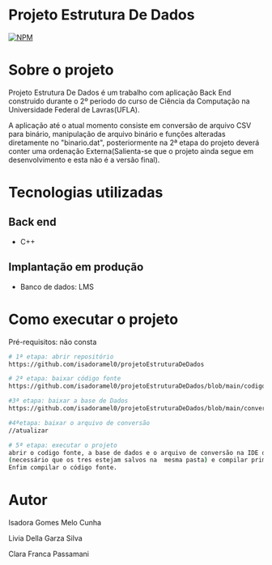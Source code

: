 # Projeto Estrutura De Dados 
[![NPM](https://img.shields.io/npm/l/react)](https://github.com/isadoramel0/projetoEstruturaDeDados/blob/main/LICENSE)

# Sobre o projeto

Projeto Estrutura De Dados é um trabalho com aplicação Back End construido durante o 2º periodo do curso de Ciência da Computação na Universidade Federal de Lavras(UFLA).

A aplicação até o atual momento consiste em conversão de arquivo CSV para binário, manipulação de arquivo binário e funções alteradas diretamente no "binario.dat", posteriormente na 2ª etapa do projeto deverá conter uma ordenação Externa(Salienta-se que o projeto ainda segue em desenvolvimento e esta não é a versão final).

# Tecnologias utilizadas
## Back end
- C++
## Implantação em produção

- Banco de dados: LMS

# Como executar o projeto

Pré-requisitos: não consta

```bash
# 1ª etapa: abrir repositório
https://github.com/isadoramel0/projetoEstruturaDeDados

# 2ª etapa: baixar código fonte
https://github.com/isadoramel0/projetoEstruturaDeDados/blob/main/codigofonte.cpp

#3ª etapa: baixar a base de Dados
https://github.com/isadoramel0/projetoEstruturaDeDados/blob/main/conversor.cpp

#4ªetapa: baixar o arquivo de conversão
//atualizar

# 5ª etapa: executar o projeto
abrir o codigo fonte, a base de dados e o arquivo de conversão na IDE de sua preferência,
(necessário que os tres estejam salvos na  mesma pasta) e compilar primeiramente o arquivo de conversão.
Enfim compilar o código fonte.
```

# Autor

Isadora Gomes Melo Cunha

Livia Della Garza Silva

Clara Franca Passamani

